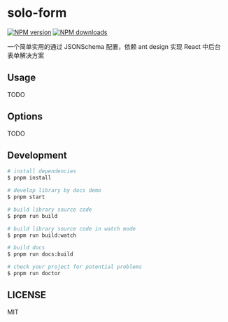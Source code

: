 # solo-form

[![NPM version](https://img.shields.io/npm/v/solo-form.svg?style=flat)](https://npmjs.org/package/solo-form)
[![NPM downloads](http://img.shields.io/npm/dm/solo-form.svg?style=flat)](https://npmjs.org/package/solo-form)

一个简单实用的通过 JSONSchema 配置，依赖 ant design 实现 React 中后台 表单解决方案

## Usage

TODO

## Options

TODO

## Development

```bash
# install dependencies
$ pnpm install

# develop library by docs demo
$ pnpm start

# build library source code
$ pnpm run build

# build library source code in watch mode
$ pnpm run build:watch

# build docs
$ pnpm run docs:build

# check your project for potential problems
$ pnpm run doctor
```

## LICENSE

MIT
